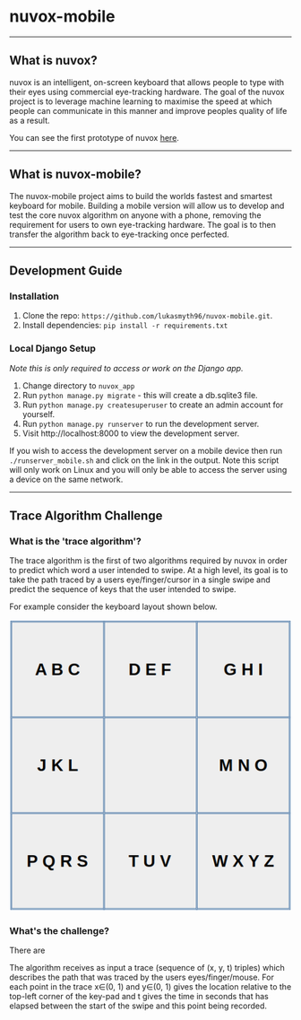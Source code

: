 # nuvox-mobile
***

## What is nuvox?

nuvox is an intelligent, on-screen keyboard that allows people to type with their
eyes using commercial eye-tracking hardware. The goal of the nuvox project is to 
leverage machine learning to maximise the speed at which people can communicate
in this manner and improve peoples quality of life as a result.

You can see the first prototype of nuvox [here](https://github.com/lukasmyth96/nuvox).

***
## What is nuvox-mobile?

The nuvox-mobile project aims to build the worlds fastest and smartest keyboard for mobile.
Building a mobile version will allow us to develop and test the core nuvox algorithm on anyone with
a phone, removing the requirement for users to own eye-tracking hardware. The goal is to then transfer
the algorithm back to eye-tracking once perfected.

***

## Development Guide

### Installation
1. Clone the repo: `https://github.com/lukasmyth96/nuvox-mobile.git`.
2. Install dependencies: `pip install -r requirements.txt`

### Local Django Setup
_Note this is only required to access or work on the Django app._
1. Change directory to `nuvox_app`
2. Run `python manage.py migrate` - this will create a db.sqlite3 file.
3. Run `python manage.py createsuperuser` to create an admin account for yourself.
4. Run `python manage.py runserver` to run the development server.
5. Visit http://localhost:8000 to view the development server.

If you wish to access the development server on a mobile device then run `./runserver_mobile.sh`
and click on the link in the output. Note this script will only work on Linux and you will only
be able to access the server using a device on the same network.

***
## Trace Algorithm Challenge


### What is the 'trace algorithm'?
The trace algorithm is the first of two algorithms required by nuvox
in order to predict which word a user intended to swipe. At a high level, its goal is to
take the path traced by a users eye/finger/cursor in a single swipe and predict the sequence of keys that the user
intended to swipe.

For example consider the keyboard layout shown below. 

![Alt text](nuvox_app/keyboard/static/keyboard/assets/nuvox_keyboard_img.png?raw=true "Test")

### What's the challenge?
There are

The algorithm receives as input a trace (sequence of
(x, y, t) triples) which describes the path that was traced by the users eyes/finger/mouse.
For each point in the trace x∈(0, 1) and y∈(0, 1) gives the location relative to the top-left
corner of the key-pad and t gives the time in seconds that has elapsed between the start of the
swipe and this point being recorded.